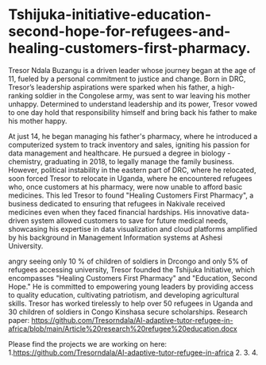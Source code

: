 # Tshijuka-initiative-education-second-hope-for-refugees-and-healing-customers-first-pharmacy.

Tresor Ndala Buzangu is a driven leader whose journey began at the age of 11, fueled by a personal commitment to justice and change. Born in DRC, Tresor’s leadership aspirations were sparked when his father, a high-ranking soldier in the Congolese army, was sent to war leaving his mother unhappy. Determined to understand leadership and its power, Tresor vowed to one day hold that responsibility himself and bring back his father to make his mother happy.

At just 14, he began managing his father's pharmacy, where he introduced a computerized system to track inventory and sales, igniting his passion for data management and healthcare. He pursued a degree in biology -chemistry, graduating in 2018, to legally manage the family business. However, political instability in the eastern part of DRC, where he relocated, soon forced Tresor to relocate in Uganda, where he encountered refugees who, once customers at his pharmacy, were now unable to afford basic medicines. This led Tresor to found "Healing Customers First Pharmacy", a business dedicated to ensuring that refugees in Nakivale received medicines even when they faced financial hardships. His innovative data-driven system allowed customers to save for future medical needs, showcasing his expertise in data visualization and cloud platforms amplified by his background in Management Information systems at Ashesi University.

angry seeing only 10 % of children of soldiers in Drcongo and only 5% of refugees accessing university, Tresor founded the Tshijuka Initiative, which encompasses "Healing Customers First Pharmacy" and "Education, Second Hope." He is committed to empowering young leaders by providing access to quality education, cultivating patriotism, and developing agricultural skills. Tresor has worked tirelessly to help over 50 refugees in Uganda and 30 children of soldiers in Congo Kinshasa secure scholarships.
Research paper: https://github.com/Tresorndala/AI-adaptive-tutor-refugee-in-africa/blob/main/Article%20research%20refugee%20education.docx

Please find the projects we are working on here:
1.https://github.com/Tresorndala/AI-adaptive-tutor-refugee-in-africa
2.
3.
4.
